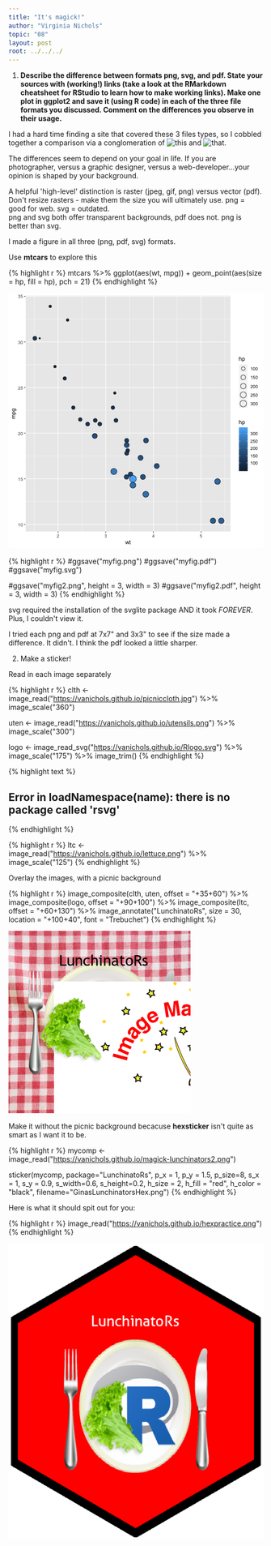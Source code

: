 ```yaml
---
title: "It's magick!"
author: "Virginia Nichols"
topic: "08"
layout: post
root: ../../../
---
```


1. **Describe the difference between formats png, svg, and pdf. State your sources with (working!) links (take a look at the RMarkdown cheatsheet for RStudio to learn how to make working links). Make one plot in ggplot2 and save it (using R code) in each of the three file formats you discussed. Comment on the differences you observe in their usage.**

I had a hard time finding a site that covered these 3 files types, so I cobbled together a comparison via a conglomeration of ![this](https://blog.mrdaniels.ch/warz/png-vs-svg-2017/) and ![that](https://blog.hubspot.com/insiders/different-types-of-image-files). 

The differences seem to depend on your goal in life. If you are photographer, versus a graphic designer, versus a web-developer...your opinion is shaped by your background. 

A helpful 'high-level' distinction is raster (jpeg, gif, png) versus vector (pdf). Don't resize rasters - make them the size you will ultimately use. png = good for web. svg = outdated.  
png and svg both offer transparent backgrounds, pdf does not. png is better than svg. 

I made a figure in all three (png, pdf, svg) formats. 


Use **mtcars** to explore this

{% highlight r %}
mtcars %>%
  ggplot(aes(wt, mpg)) + 
  geom_point(aes(size = hp, fill = hp), pch = 21)
{% endhighlight %}

![center](../figure/08/NicholsVirginia/cars-1.png)

{% highlight r %}
#ggsave("myfig.png")
#ggsave("myfig.pdf")
#ggsave("myfig.svg")

#ggsave("myfig2.png", height = 3, width = 3)
#ggsave("myfig2.pdf", height = 3, width = 3)
{% endhighlight %}

svg required the installation of the svglite package AND it took *FOREVER*. Plus, I couldn't view it. 

I tried each png and pdf at 7x7" and 3x3" to see if the size made a difference. It didn't. I think the pdf looked a little sharper. 


2. Make a sticker!



Read in each image separately

{% highlight r %}
clth <- image_read("https://vanichols.github.io/picniccloth.jpg") %>%
  image_scale("360")

uten <- image_read("https://vanichols.github.io/utensils.png") %>%
  image_scale("300")

logo <- image_read_svg("https://vanichols.github.io/Rlogo.svg") %>%
  image_scale("175") %>%
  image_trim()
{% endhighlight %}



{% highlight text %}
## Error in loadNamespace(name): there is no package called 'rsvg'
{% endhighlight %}



{% highlight r %}
ltc <- image_read("https://vanichols.github.io/lettuce.png") %>%
  image_scale("125")
{% endhighlight %}

Overlay the images, with a picnic background

{% highlight r %}
image_composite(clth, uten, offset = "+35+60") %>%
  image_composite(logo, offset = "+90+100") %>%
  image_composite(ltc, offset = "+60+130") %>%
  image_annotate("LunchinatoRs", 
                 size = 30, location = "+100+40",
                 font = "Trebuchet") 
{% endhighlight %}

![center](../figure/08/NicholsVirginia/overlay-1.png)

Make it without the picnic background becacuse **hexsticker** isn't quite as smart as I want it to be. 


{% highlight r %}
mycomp <- image_read("https://vanichols.github.io/magick-lunchinators2.png")

sticker(mycomp, package="LunchinatoRs", 
        p_x = 1, p_y = 1.5, p_size=8, 
        s_x = 1, s_y = 0.9, s_width=0.6, s_height=0.2,
        h_size = 2, h_fill = "red", h_color = "black",
         filename="GinasLunchinatorsHex.png")
{% endhighlight %}

Here is what it should spit out for you:

{% highlight r %}
image_read("https://vanichols.github.io/hexpractice.png")
{% endhighlight %}

![center](../figure/08/NicholsVirginia/spit-1.png)

